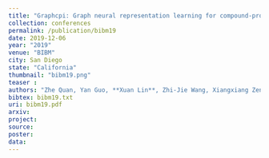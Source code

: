 ```yaml
---
title: "Graphcpi: Graph neural representation learning for compound-protein interaction"
collection: conferences
permalink: /publication/bibm19
date: 2019-12-06
year: "2019"
venue: "BIBM"
city: San Diego
state: "California"
thumbnail: "bibm19.png"
teaser : 
authors: "Zhe Quan, Yan Guo, **Xuan Lin**, Zhi-Jie Wang, Xiangxiang Zeng"
bibtex: bibm19.txt
uri: bibm19.pdf
arxiv: 
project: 
source:
poster: 
data:
---
```

